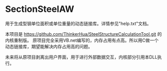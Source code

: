 # SectionSteelAW
 用于生成型钢单位面积或单位重量的动态链接库。详情参见"help.txt"文档。
 
 本项目是 https://github.com/ThinkerHua/SteelStructureCalculationTool.git 的内核重制版。
 原项目完全采用VB.net编写的，内存占用有点高。所以用C做一个动态链接库，期望能解决内存占用高的问题。
 
 未来将从原项目剥离出用户界面，用于进行外部数据交互，内核部分引用本DLL执行。